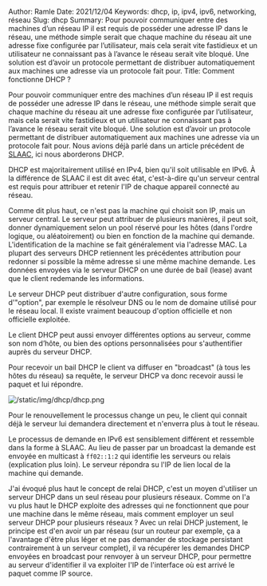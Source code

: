 Author: Ramle 
Date: 2021/12/04
Keywords: dhcp, ip, ipv4, ipv6, networking, réseau
Slug: dhcp
Summary: Pour pouvoir communiquer entre des machines d’un réseau IP il est requis de posséder une adresse IP dans le réseau, une méthode simple serait que chaque machine du réseau ait une adresse fixe configurée par l’utilisateur, mais cela serait vite fastidieux et un utilisateur ne connaissant pas à l’avance le réseau serait vite bloqué. Une solution est d’avoir un protocole permettant de distribuer automatiquement aux machines une adresse via un protocole fait pour.
Title: Comment fonctionne DHCP ?

Pour pouvoir communiquer entre des machines d’un réseau IP il est requis de posséder une adresse IP dans le réseau, une méthode simple serait que chaque machine du réseau ait une adresse fixe configurée par l’utilisateur, mais cela serait vite fastidieux et un utilisateur ne  connaissant pas à l’avance le réseau serait vite bloqué. Une solution est d’avoir un protocole permettant de distribuer automatiquement aux machines une adresse via un protocole fait pour. Nous avions déjà parlé dans un article précédent de [SLAAC](https://ilearned.eu/slaac.html), ici nous aborderons DHCP.

DHCP est majoritairement utilisé en IPv4, bien qu'il soit utilisable en IPv6. À la différence de SLAAC il est dit avec état, c'est-à-dire qu'un serveur central est requis pour attribuer et retenir l'IP de chaque appareil connecté au réseau.

Comme dit plus haut, ce n'est pas la machine qui choisit son IP, mais un serveur central. Le serveur peut attribuer de plusieurs manières, il peut soit, donner dynamiquement selon un pool réservé pour les hôtes (dans l'ordre logique, ou aléatoirement) ou bien en fonction de la machine qui demande. L'identification de la machine se fait généralement via l'adresse MAC. La plupart des serveurs DHCP retiennent les précédentes attribution pour redonner si possible la même adresse si une même machine demande. Les données envoyées via le serveur DHCP on une durée de bail (lease) avant que le client redemande les informations.

Le serveur DHCP peut distribuer d'autre configuration, sous forme d'"option", par exemple le résolveur DNS ou le nom de domaine utilisé pour le réseau local. Il existe vraiment beaucoup d'option officielle et non officielle exploitée.

Le client DHCP peut aussi envoyer différentes options au serveur, comme son nom d’hôte, ou bien des options personnalisées pour s'authentifier auprès du serveur DHCP.

Pour recevoir un bail DHCP le client va diffuser en "broadcast" (à tous les hôtes du réseau) sa requête, le serveur DHCP va donc recevoir aussi le paquet et lui répondre.

![/static/img/dhcp/dhcp.png](DHCP%20fbed7068616245109e4d0ae8f2faad6d/dhcp(1).png)

Pour le renouvellement le processus change un peu, le client qui connait déjà le serveur lui demandera directement et n'enverra plus à tout le réseau.

Le processus de demande en IPv6 est sensiblement différent et ressemble dans la forme à SLAAC. Au lieu de passer par un broadcast la demande est envoyée en multicast à `ff02::1:2` qui identifie les serveurs ou relais (explication plus loin). Le serveur répondra su l'IP de lien local de la machine qui demande.

J'ai évoqué plus haut le concept de relai DHCP, c'est un moyen d'utiliser un serveur DHCP dans un seul réseau pour plusieurs réseaux. Comme on l'a vu plus haut le DHCP exploite des adresses qui ne fonctionnent que pour une machine dans le même réseau, mais comment employer un seul serveur DHCP pour plusieurs réseaux ? Avec un relai DHCP justement, le principe est d'en avoir un par réseau (sur un routeur par exemple, ça a l'avantage d'être plus léger et ne pas demander de stockage persistant contrairement à un serveur complet), il va récupérer les demandes DHCP envoyées en broadcast pour renvoyer à un serveur DHCP, pour permettre au serveur d'identifier il va exploiter l'IP de l'interface où est arrivé le paquet comme IP source.